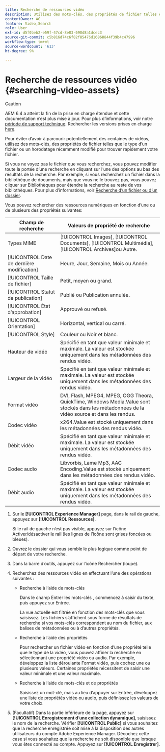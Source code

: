 ```yaml
---
title: Recherche de ressources vidéo
description: Utilisez des mots-clés, des propriétés de fichier telles qu’un type Mime, une taille ou un horodatage récemment modifié pour trouver rapidement votre fichier dans [!DNL Experience Manager] Ressources.
contentOwner: AG
feature: Video,Search
role: User
exl-id: d5f0beb2-e59f-47cd-8e83-698d8a1dcec3
source-git-commit: c5b816d74c6f02f85476d16868844f39b4c47996
workflow-type: tm+mt
source-wordcount: '613'
ht-degree: 9%

---
```


# Recherche de ressources vidéo {#searching-video-assets}

>[!CAUTION]
>
>AEM 6.4 a atteint la fin de la prise en charge étendue et cette documentation n’est plus mise à jour. Pour plus d’informations, voir notre [période de support technique](https://helpx.adobe.com/fr/support/programs/eol-matrix.html). Rechercher les versions prises en charge [here](https://experienceleague.adobe.com/docs/?lang=fr).

Pour éviter d’avoir à parcourir potentiellement des centaines de vidéos, utilisez des mots-clés, des propriétés de fichier telles que le type d’un fichier ou un horodatage récemment modifié pour trouver rapidement votre fichier.

Si vous ne voyez pas le fichier que vous recherchez, vous pouvez modifier toute la portée d’une recherche en cliquant sur l’une des options au bas des résultats de la recherche. Par exemple, si vous recherchez un fichier dans la bibliothèque de documents, mais que vous ne le trouvez pas, vous pouvez cliquer sur Bibliothèques pour étendre la recherche au reste de vos bibliothèques. Pour plus d’informations, voir [Recherche d’un fichier ou d’un dossier](https://windows.microsoft.com/en-us/windows7/find-a-file-or-folder).

Vous pouvez rechercher des ressources numériques en fonction d’une ou de plusieurs des propriétés suivantes:

| Champ de recherche | Valeurs de propriété de recherche |
|---|---|
| Types MIME | [!UICONTROL Images], [!UICONTROL Documents], [!UICONTROL Multimédia], [!UICONTROL Archives]ou Autre. |
| [!UICONTROL Date de dernière modification] | Heure, Jour, Semaine, Mois ou Année. |
| [!UICONTROL Taille de fichier] | Petit, moyen ou grand. |
| [!UICONTROL Statut de publication] | Publié ou Publication annulée. |
| [!UICONTROL État d’approbation] | Approuvé ou refusé. |
| [!UICONTROL Orientation] | Horizontal, vertical ou carré. |
| [!UICONTROL Style] | Couleur ou Noir et blanc. |
| Hauteur de vidéo | Spécifié en tant que valeur minimale et maximale. La valeur est stockée uniquement dans les métadonnées des rendus vidéo. |
| Largeur de la vidéo | Spécifié en tant que valeur minimale et maximale. La valeur est stockée uniquement dans les métadonnées des rendus vidéo. |
| Format vidéo | DVI, Flash, MPEG4, MPEG, OGG Theora, QuickTime, Windows Media.Value sont stockés dans les métadonnées de la vidéo source et dans les rendus. |
| Codec vidéo | x264.Value est stocké uniquement dans les métadonnées des rendus vidéo. |
| Débit vidéo | Spécifié en tant que valeur minimale et maximale. La valeur est stockée uniquement dans les métadonnées des rendus vidéo. |
| Codec audio | Libvorbis, Lame Mp3, AAC Encoding.Value est stocké uniquement dans les métadonnées des rendus vidéo. |
| Débit audio  | Spécifié en tant que valeur minimale et maximale. La valeur est stockée uniquement dans les métadonnées des rendus vidéo. |

1. Sur le **[!UICONTROL Experience Manager]** page, dans le rail de gauche, appuyez sur **[!UICONTROL Ressources]**.

   Si le rail de gauche n’est pas visible, appuyez sur l’icône Activer/désactiver le rail (les lignes de l’icône sont grises foncées ou bleues).

1. Ouvrez le dossier qui vous semble le plus logique comme point de départ de votre recherche.
1. Dans la barre d’outils, appuyez sur l’icône Rechercher (loupe).
1. Recherchez des ressources vidéo en effectuant l’une des opérations suivantes :

   * Recherche à l’aide de mots-clés

      Dans le champ Entrer les mots-clés , commencez à saisir du texte, puis appuyez sur Entrée.

      La vue actuelle est filtrée en fonction des mots-clés que vous saisissez. Les fichiers s’affichent sous forme de résultats de recherche si vos mots-clés correspondent au nom du fichier, aux balises de métadonnées ou à d’autres propriétés.

   * Recherche à l’aide des propriétés

      Pour rechercher un fichier vidéo en fonction d’une propriété telle que le type de la vidéo, vous pouvez affiner la recherche en sélectionnant une propriété vidéo ou audio. Par exemple, développez la liste déroulante Format vidéo, puis cochez une ou plusieurs valeurs. Certaines propriétés nécessitent de saisir une valeur minimale et une valeur maximale.

   * Recherche à l’aide de mots-clés et de propriétés

      Saisissez un mot-clé, mais au lieu d’appuyer sur Entrée, développez une liste de propriétés vidéo ou audio, puis définissez les valeurs de votre choix.

1. (Facultatif) Dans la partie inférieure de la page, appuyez sur **[!UICONTROL Enregistrement d’une collection dynamique]**, saisissez le nom de la recherche. Vérifier **[!UICONTROL Public]** si vous souhaitez que la recherche enregistrée soit mise à la disposition des autres utilisateurs du compte Adobe Experience Manager. Décochez cette case si vous souhaitez que la recherche ne soit disponible que lorsque vous êtes connecté au compte. Appuyez sur **[!UICONTROL Enregistrer]**.
